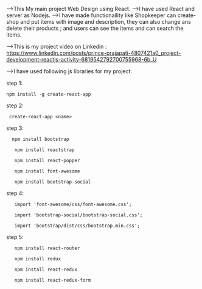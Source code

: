   -->This My main project Web Design using React.
  -->I have used React and server as Nodejs.
  -->I have made functionallity like Shopkeeper can create-shop and put items with image and description, they can also change ans delete their products ; and users can see the items and can search the items.
  
  -->This is my project video on Linkedin : https://www.linkedin.com/posts/prince-prajapati-4807421a0_project-development-reactjs-activity-6819542792700755968-6b_U
  
  -->I have used following js libraries for my project:
  
 step 1:
    
    npm install -g create-react-app
 
step 2: 
  
     create-react-app <name>
  
step 3:
      
      npm install bootstrap
  
       npm install reactstrap
  
       npm install react-popper
  
       npm install font-awesome
  
       npm install bootstrap-social

step 4:
       
       import 'font-awesome/css/font-awesome.css';
  
       import 'bootstrap-social/bootstrap-social.css';
  
       import 'bootstrap/dist/css/bootstrap.min.css';
  
step 5:
       
       npm install react-router
  
       npm install redux
  
       npm install react-redux
  
       npm install react-redux-form

